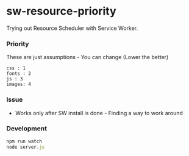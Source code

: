 # sw-resource-priority
Trying out Resource Scheduler with Service Worker. 

### Priority

These are just assumptions - You can change (Lower the better)
```
css : 1
fonts : 2
js : 3
images: 4
```

### Issue

+ Works only after SW install is done - Finding a way to work around


### Development

```js
npm run watch
node server.js
```


